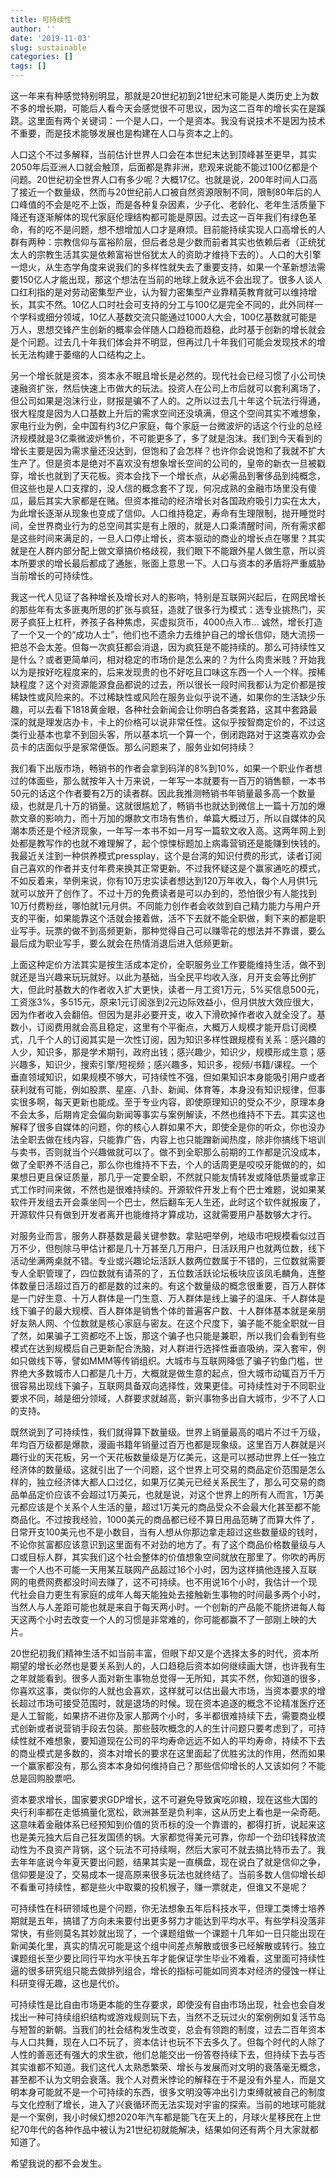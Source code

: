 ```yaml
---
title: 可持续性
author: ''
date: '2019-11-03'
slug: sustainable
categories: []
tags: []
---
```


这一年来有种感觉特别明显，那就是20世纪初到21世纪末可能是人类历史上为数不多的增长期，可能后人看今天会感觉很不可思议，因为这二百年的增长实在是蹊跷。这里面有两个关键词：一个是人口，一个是资本。我没有说技术不是因为技术不重要，而是技术能够发展也是构建在人口与资本之上的。

人口这个不过多解释，当前估计世界人口会在本世纪末达到顶峰甚至更早，其实2050年后亚洲人口就会触顶，后面都是靠非洲，悲观来说能不能过100亿都是个问题。20世纪初全世界人口有多少呢？大概17亿。也就是说，200年时间人口高了接近一个数量级，然而与20世纪前人口被自然资源限制不同，限制80年后的人口峰值的不会是吃不上饭，而是各种复杂因素，少子化、老龄化、老年生活质量下降还有逐渐解体的现代家庭伦理结构都可能是原因。过去这一百年我们有绿色革命，有的吃不是问题，想不想增加人口才是麻烦。目前能持续实现人口高增长的人群有两种：宗教信仰与富裕阶层，但后者总是少数而前者其实也依赖后者（正统犹太人的宗教生活其实是依赖富裕世俗犹太人的资助才维持下去的）。人口的大引擎一熄火，从生态学角度来说我们的多样性就失去了重要支持，如果一个革新想法需要150亿人才能出现，那这个想法在当前的地球上就永远不会出现了。很多人谈人口红利指的是对劳动密集型产业，认为智力密集型产业靠精英教育就可以维持增长，其实不然。10亿人口时社会可支持的分工与100亿是完全不同的，此外同样一个学科或细分领域，10亿人基数交流只能通过1000人大会，100亿基数就可能是万人，思想交锋产生创新的概率会伴随人口趋稳而趋稳，此时基于创新的增长就会是个问题。过去几十年我们体会并不明显，但再过几十年我们可能会发现技术的增长无法构建于萎缩的人口结构之上。

另一个增长就是资本，资本永不眠且增长是必然的。现代社会已经习惯了小公司快速融资扩张，然后快速上市做大的玩法。投资人在公司上市后就可以套利离场了，但公司如果是泡沫行业，财报是骗不了人的。之所以过去几十年这个玩法行得通，很大程度是因为人口基数上升后的需求空间还没填满，但这个空间其实不难想象，家电行业为例，全中国有约3亿户家庭，每个家庭一台微波炉的话这个行业的总经济规模就是3亿乘微波炉售价，不可能更多了，多了就是泡沫。我们到今天看到的增长主要是因为需求量还没达到，但饱和了会怎样？也许你会说饱和了我就不扩大生产了。但是资本是绝对不喜欢没有想象增长空间的公司的，皇帝的新衣一旦被戳穿，增长也就到了天花板。资本会找下一个增长点，从必需品到奢侈品到纯概念，但这些也是人口支撑的，没人信的概念套不了现，何况成熟的金融市场里没有傻瓜，最后其实大家都是在赌。但资本推动的经济增长对各国政府吸引力实在太大，为此增长逐渐从现象也变成了信仰。人口维持稳定，寿命有生理限制，抛开睡觉时间，全世界商业行为的总空间其实是有上限的，就是人口乘清醒时间，所有需求都是这些时间来满足的，一旦人口停止增长，资本驱动的商业的增长点在哪里？其实就是在人群内部分配上做文章搞价格歧视，我们眼下不能跟外星人做生意，所以资本所要求的增长最后都成了通胀，账面上意思一下。人口与资本的矛盾将严重威胁当前增长的可持续性。

我这一代人见证了各种增长及增长对人的影响，特别是互联网兴起后，在网民增长的那些年有太多匪夷所思的扩张与疯狂，造就了很多行为模式：选专业挑热门，买房子疯狂上杠杆，养孩子各种焦虑，买虚拟货币，4000点入市… 诚然，增长打造了一个又一个的“成功人士”，他们也不遗余力去维护自己的增长信仰，随大流捞一把总不会太差。但每一次疯狂都会消退，因为疯狂是不能持续的。那么可持续性又是什么？或者更简单问，相对稳定的市场价是怎么来的？为什么肉贵米贱？开始我以为是按好吃程度来的，后来发现贵的也不好吃且口味这东西一个人一个样。按稀缺程度？这个对资源能源食品都说的过去，所以很长一段时间我都认为定价都是按稀缺性或风险来的。不过稀缺性或风险在服务业似乎说不通，如果你的生活缺少乐趣，可以去看下1818黄金眼，各种社会新闻会让你明白各类套路，这其中套路最深的就是理发店办卡，卡上的价格可以说非常任性。这似乎按智商定价的，不过这类行业基本也拿不到回头客，所以基本坑一个算一个，倒闭跑路对于这类喜欢办会员卡的店面似乎是家常便饭。那么问题来了，服务业如何持续？

我们看下出版市场，畅销书的作者会拿到码洋的8%到10%，如果一个职业作者想过的体面些，那么就按年入十万来说，一年写一本就要有一百万的销售额，一本书50元的话这个作者要有2万的读者群。因此我推测畅销书年销量最多高一个数量级，也就是几十万的销量。这就很尴尬了，畅销书也就达到微信上一篇十万加的爆款文章的影响力，而十万加的爆款文市场有售价，单篇大概过万，所以自媒体的风潮本质还是个经济现象，一年写一本书不如一月写一篇软文收入高。这两年网上到处都是教写作的也就不难理解了，起个惊悚标题加上病毒营销还是能赚到快钱的。我最近关注到一种供养模式pressplay，这个是台湾的知识付费的形式，读者订阅自己喜欢的作者并支付年费来换其正常更新。不过我怀疑这是个赢家通吃的模式，不如反着来，举例来说，你有10万忠实读者想达到120万年收入，每个人月供1元就可以放开了创作了。不过十万的免费读者是可以办到的，恐怕很少有人能找到10万付费粉丝，哪怕就1元月供。不同能力创作者会收敛到自己精力能力与用户开支的平衡，如果能靠这个活就会接着做，活不下去就不能全职做，剩下来的都是职业写手。玩票的做不到高频更新，那种觉得自己可以赚零花的想法并不靠谱，要么最后成为职业写手，要么就会在热情消退后进入低频更新。 

上面这种定价方法其实是按生活成本定价，全职服务业工作要能维持生活，做不到就还是当兴趣来玩玩就好。以此为基础，当全民平均收入涨，月开支会等比例扩大，但此时基数大的作者收入扩大更快，读者一月工资1万元，5%买信息500元，工资涨3%，多515元，原来1元订阅涨到2元边际效益小，但月供放大效应很大，因为作者收入会翻倍。但因为是非必要开支，收入下滑砍掉作者收入就全没了。基数小，订阅费用就会高且稳定，这里有个平衡点，大概万人规模才能开启订阅模式，几千个人的订阅其实是一次性订阅，因为知识多样性跟规模有关系：感兴趣的人少，知识多，那是学术期刊，政府出钱；感兴趣少，知识少，规模形成生意；感兴趣多，知识少，搜索引擎/短视频；感兴趣多，知识多，视频/书籍/课程。一个垂直领域知识，如果规模不够大，可持续性不强，但如果知识本身能吸引用户或者获利就有可能，例如股票、星座、八卦、新闻、体育等，本身没有知识规律，但事实很多啊，每天更新也能成。至于专业内容，即使原理知识的受众不少，原理本身不会太多，后期肯定会偏向新闻等事实与案例解读，不然也维持不下去。其实这也解释了很多自媒体的问题，你的核心人群如果不大，即使全是你的听众，你也没办法全职去做在线内容，只能靠广告，内容上也只能蹭新闻热度，除非你搞线下培训与卖书，否则就当个兴趣做就可以了。做不到全职那么前期的工作都是沉没成本，做了全职养不活自己，那么你也维持不下去，个人的话周更是咬咬牙能做的的，如果想日更且保证质量，那几乎一定要全职，不然就只能友情转发或降低质量或拿正式工作时间来做，不然也是很难持续的。开源软件开发上有个巴士难题，说如果某软件开发组去开会乘坐同一个巴士，然后翻车无人生还，此时这个软件就报废了，开源软件只有做到开发者离开也能维持才算成功，这就需要用户基数够大才行。

对服务业而言，服务人群基数是最关键参数。拿贴吧举例，地级市吧规模看似过百万不少，但刨除马甲估计都是几十万甚至几万用户，日活跃用户也就两位数，线下活动坐满两桌就不错。专业或兴趣论坛活跃人数两位数属于不错的，三位数就需要专人全职管理了，四位数就有请茶的了，五位数活跃论坛板块应该凤毛麟角，连整体数量日活超过百万的都是数的过来的。有这个数量级的概念很重要，百万人群体是一门好生意、十万人群体是一门生意、万人群体是线上骗子的温床、千人群体是线下骗子的最大规模、百人群体是销售个体的普遍客户数、十人群体基本就是亲朋好友熟人网、个位数就是核心家庭与密友。在这个尺度下，骗子能不能全职就一目了然，如果骗子工资都吃不上饭，那这个骗子也只能是兼职，所以我们会看到有些模式在达到规模后自己更新配合洗脑，对人群进行选择性垂直吸纳，深入套牢，例如只做线下等，譬如MMM等传销组织。大城市与互联网降低了骗子钓鱼门槛，世界绝大多数城市人口都是几十万，大概就是做生意的起点，但大城市动辄百万千万很容易出现线下骗子，互联网具备双向选择性，效果更佳。可持续性对于不同职业要求不同，越是细分领域，人群要求就越高，新兴事物多出自大城市，少不了人口的支持。

既然说到了可持续性，我们就得算下数量级。世界上销量最高的唱片不过千万级，年均百万级都是爆款，漫画书籍年销量过百万也都是现象级。这里百万人群就是兴趣行业的天花板，另一个天花板数量级是万亿美元，这是可以撼动世界上任一独立经济体的数量级。这就引出了一个问题，这个世界上可交易的商品定价范围是怎么样的，独立经济体大都人口过亿，如果万亿美元已经关系民生了，那么可交易的商品单品定价应该不会超过1万美元，也就是说，对这个世界上的所有人而言，1万美元都应该是个关系个人生活的量，超过1万美元的商品受众不会最大化甚至都不能商品化。不过按我经验，1000美元的商品都已经不算日用品范畴了而算大件了，日常开支100美元也不是小数目，当有人想从你那边拿走超过这些数量级的钱时，不论你贫富都应该意识到这里面有不对劲的地方了。有了这个商品价格数量级与人口或目标人群，其实我们这个社会整体的价值想象空间就放在那里了。你吹的再厉害一个人也不可能一天用某互联网产品超过16个小时，因为这样搞他连接入互联网的电费网费都没时间去赚了，这不可持续。也不用说16个小时，我估计一个现代社会自力更生有家庭的成年人每天能独处去接触新生事物的时间最多两个小时，当然人与人差距可能也就是来自于每天两小时。一个创新的产品能不能挤进每人每天这两个小时去改变一个人的习惯是非常难的，你可能都赢不了一部刚上映的大片。

20世纪初我们精神生活不如当前丰富，但眼下却又是个选择太多的时代，资本所期望的增长必然也是要关系到人的，人口趋稳后资本如何继续画大饼，也许我有生之年就能看到。很多人面对新生事物总觉得一无所知，其实不然，你知道的很多，你喜欢这事，类似你的人就也会喜欢，这样就可以估出最大市场，当资本要求的增长超过市场可接受范围时，就是退场的时候。现在资本追逐的概念不论精准医疗还是人工智能，如果挤不进你及家人那两个小时，多半都很难持续下去，需要商业模式创新或者说营销手段去包装。那些鼓吹概念的人的生计问题只要考虑到了，可持续性就不难想象，要知道现在公司的平均寿命远远不如人的平均寿命，持续不下去的商业模式是多数的，资本对增长的要求在这里面起了优胜劣汰的作用，然而如果一个赢家都没有，那么资本本身如何维持自己？那些信仰增长的人又该如何？不能总是回购股票吧。

资本要求增长，国家要求GDP增长，这不可避免导致寅吃卯粮，现在这些大国的央行利率都在走低搞量化宽松，欧洲甚至是负利率，这从历史上看也是一朵奇葩。这意味着金融体系已经预知到价值的货币标的没一个靠谱的，都得打折，说起来这也是美元独大后自己狂发国债的锅。大家都觉得美元可靠，你却一个劲印钱释放流动性为不良资产背锅，这个玩法不可持续啊，然后大家可不就去搞比特币去了。我去年年底说今年夏天要出问题，结果其实是一直横盘，现在说白了就是信仰之争，信仰要是没了，交易成本一提高原来很多玩法也就终结了。当前多数人信仰增长却不看重可持续性，都是些火中取粟的投机猴子，赚一票就走，但谁又不是呢？

可持续性在科研领域也是个问题，你无法想象五年后科技水平，但理工类博士培养期就是五年，搞错了方向未来要付出更多努力才能达到平均水平。有些学科没落非常快，有些则莫名其妙就出现了，一个课题组做一个课题十几年如一日只能出现在新闻美化里，真实的情况可能是这个组中间差点解散或很多已经解散或转行。独立课题组长至少要比同行平均水平快五年才能保证学生毕业不难看，这里面可持续性逼的很多研究组只能去做排列组合，增长的指标可能如同资本对经济的侵蚀一样让科研变得无趣，这也是代价。

可持续性是比自由市场更本能的生存要求，即使没有自由市场出现，社会也会自发找出一种可持续组织结构或游戏规则玩下去，当然不乏玩过火的案例例如复活节岛与短暂的新朝。当我们的社会结构发生改变，总会有领跑的制度，过去二百年资本与人口共舞，现在人口不玩了，资本估计也玩不下去多久了。但每个时代的人除了人性的善恶还有强大的求生欲，他们总能交出一份答卷持续下去，但持续下去与否其实谁都不知道。我们这代人太熟悉繁荣、增长与发展而对文明的衰落毫无概念，甚至都不认为文明会衰落。我个人对费米悖论的解释在于不是没有外星人，而是文明本身可能就不是一个可持续的东西，很多文明没等冲出引力束缚就被自己的制度与文化控制了增长，进入了兴衰循环而无法实现对宇宙的探索。当前的地球可能就是一个案例，我小时候幻想2020年汽车都是能飞在天上的，月球火星移民在上世纪70年代的各种作品中被认为21世纪初就能解决，结果如何还有两个月大家就都知道了。

希望我说的都不会发生。
